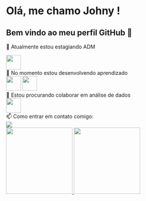 # Olá, me chamo Johny ! 
## Bem vindo ao meu perfil GitHub 👋

🔭 Atualmente estou estagiando ADM
<div>
<img loading="lazy" src="https://cdn.jsdelivr.net/gh/devicons/devicon@latest/icons/rstudio/rstudio-original.svg" width="40" height="40"/>
</div>
<div>
🌱 No momento estou desenvolvendo aprendizado
</div>
<div>
<img loading="lazy" src="https://cdn.jsdelivr.net/gh/devicons/devicon@latest/icons/vscode/vscode-plain-wordmark.svg" width="40" height="40"/> <img loading="lazy" src="https://cdn.jsdelivr.net/gh/devicons/devicon@latest/icons/github/github-original-wordmark.svg" width="40" height="40"/>
</div>
<div>
👯 Estou procurando colaborar em análise de dados
</div>
<div>
<img loading="lazy" src="https://cdn.jsdelivr.net/gh/devicons/devicon@latest/icons/oracle/oracle-original.svg" width="40" height="40"/>
</div>
<div>
📫 Como entrar em contato comigo:
</div>
<div>
<a href="https://www.linkedin.com/in/johny-lira-88581843" target="_blank"><img loading="lazy" src="https://img.shields.io/badge/-LinkedIn-%230077B5?style=for-the-badge&logo=linkedin&logoColor=white" target="_blank"></a>
</div>
<div>
<a href="https://github.com/Johny-Lira">
<img loading="lazy" height="180em" src="https://github-readme-stats.vercel.app/api/top-langs/?username=Johny-Lira&layout=compact&langs_count=7&theme=dracula"/> <img loading="lazy" height="180em" src="https://github-readme-stats.vercel.app/api?username=Johny-Lira&show_icons=true&theme=dracula&include_all_commits=true&count_private=true"/>
</div>
